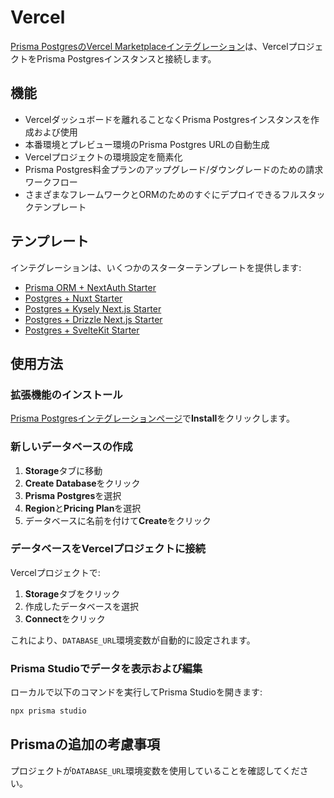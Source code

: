 # Vercel

[Prisma PostgresのVercel Marketplaceインテグレーション](https://www.vercel.com/marketplace/prisma)は、VercelプロジェクトをPrisma Postgresインスタンスと接続します。

## 機能

- Vercelダッシュボードを離れることなくPrisma Postgresインスタンスを作成および使用
- 本番環境とプレビュー環境のPrisma Postgres URLの自動生成
- Vercelプロジェクトの環境設定を簡素化
- Prisma Postgres料金プランのアップグレード/ダウングレードのための請求ワークフロー
- さまざまなフレームワークとORMのためのすぐにデプロイできるフルスタックテンプレート

## テンプレート

インテグレーションは、いくつかのスターターテンプレートを提供します:

- [Prisma ORM + NextAuth Starter](https://vercel.com/templates/next.js/prisma-postgres)
- [Postgres + Nuxt Starter](https://vercel.com/templates/nuxt/postgres-nuxt)
- [Postgres + Kysely Next.js Starter](https://vercel.com/templates/next.js/postgres-kysely)
- [Postgres + Drizzle Next.js Starter](https://vercel.com/templates/next.js/postgres-drizzle)
- [Postgres + SvelteKit Starter](https://vercel.com/templates/svelte/postgres-sveltekit)

## 使用方法

### 拡張機能のインストール

[Prisma Postgresインテグレーションページ](https://www.vercel.com/marketplace/prisma)で**Install**をクリックします。

### 新しいデータベースの作成

1. **Storage**タブに移動
2. **Create Database**をクリック
3. **Prisma Postgres**を選択
4. **Region**と**Pricing Plan**を選択
5. データベースに名前を付けて**Create**をクリック

### データベースをVercelプロジェクトに接続

Vercelプロジェクトで:
1. **Storage**タブをクリック
2. 作成したデータベースを選択
3. **Connect**をクリック

これにより、`DATABASE_URL`環境変数が自動的に設定されます。

### Prisma Studioでデータを表示および編集

ローカルで以下のコマンドを実行してPrisma Studioを開きます:

```bash
npx prisma studio
```

## Prismaの追加の考慮事項

プロジェクトが`DATABASE_URL`環境変数を使用していることを確認してください。
